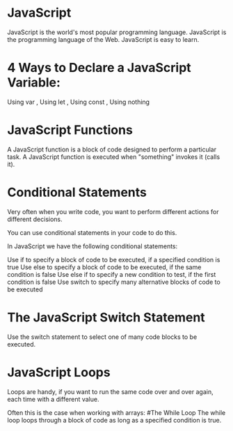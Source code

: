 # JavaScript
JavaScript is the world's most popular programming language.  JavaScript is the programming language of the Web.  JavaScript is easy to learn.
# 4 Ways to Declare a JavaScript Variable:
Using var , Using let , Using const , Using nothing
# JavaScript Functions
A JavaScript function is a block of code designed to perform a particular task.
A JavaScript function is executed when "something" invokes it (calls it).

# Conditional Statements
Very often when you write code, you want to perform different actions for different decisions.

You can use conditional statements in your code to do this.

In JavaScript we have the following conditional statements:

Use if to specify a block of code to be executed, if a specified condition is true
Use else to specify a block of code to be executed, if the same condition is false
Use else if to specify a new condition to test, if the first condition is false
Use switch to specify many alternative blocks of code to be executed

# The JavaScript Switch Statement
Use the switch statement to select one of many code blocks to be executed.
# JavaScript Loops
Loops are handy, if you want to run the same code over and over again, each time with a different value.

Often this is the case when working with arrays:
#The While Loop
The while loop loops through a block of code as long as a specified condition is true.

